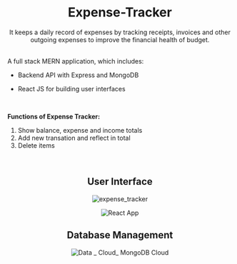 <div align="center">
  <h1 align="center"> Expense-Tracker </h1>
   <p align="center">
     It keeps a daily record of expenses by tracking receipts, invoices and other outgoing expenses to improve the financial health of budget.
   </p>
</div>
  
  
<br />
A full stack MERN application, which includes:

* Backend API with Express and MongoDB

* React JS for building user interfaces

<br />

**Functions of Expense Tracker:**
1. Show balance, expense and income totals
2. Add new transation and reflect in total
3. Delete items


<br />

<div align="center">
  
<!-- ABOUT THE PROJECT -->
## User Interface 
![expense_tracker](https://user-images.githubusercontent.com/76044767/155874565-13cfd245-f9ef-4eae-89fc-fbeefdbdf9e0.png)
  <br/>
  
![React App](https://user-images.githubusercontent.com/76044767/155874999-b58bb0d1-ef38-47ac-84ef-2483752d8e25.png)
<br />

## Database Management
![Data _ Cloud_ MongoDB Cloud](https://user-images.githubusercontent.com/76044767/155875060-a70a8ca0-b574-4c71-855f-6d38fd1aaddb.png)

 </div>
